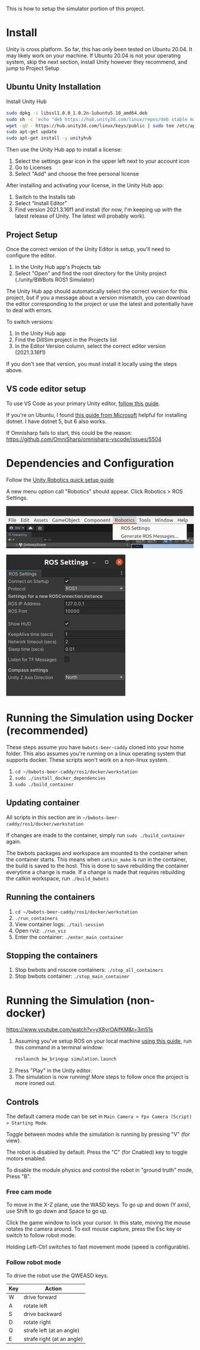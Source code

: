 This is how to setup the simulator portion of this project.

# Install

Unity is cross platform. So far, this has only been tested on Ubuntu 20.04.
It may likely work on your machine. If Ubuntu 20.04 is not your operating system,
skip the next section, install Unity however they recommend, and jump to Project Setup

## Ubuntu Unity Installation

Install Unity Hub

```bash
sudo dpkg -i libssl1.0.0_1.0.2n-1ubuntu5.10_amd64.deb
sudo sh -c 'echo "deb https://hub.unity3d.com/linux/repos/deb stable main" > /etc/apt/sources.list.d/unityhub.list'
wget -qO - https://hub.unity3d.com/linux/keys/public | sudo tee /etc/apt/trusted.gpg.d/unityhub.asc
sudo apt-get update
sudo apt-get install -y unityhub
```

Then use the Unity Hub app to install a license:

1. Select the settings gear icon in the upper left next to your account icon
1. Go to Licenses
1. Select "Add" and choose the free personal license

After installing and activating your license, in the Unity Hub app:

1. Switch to the Installs tab
1. Select "Install Editor"
1. Find version 2021.3.16f1 and install (for now, I'm keeping up with the latest release of Unity. 
    The latest will probably work).


## Project Setup

Once the correct version of the Unity Editor is setup, you'll need to configure the editor.

1. In the Unity Hub app's Projects tab
1. Select "Open" and find the root directory for the Unity project (./unity/BWBots ROS1 Simulator)

The Unity Hub app should automatically select the correct version for this project, 
but if you a message about a version mismatch, 
you can download the editor corresponding to the project
or use the latest and potentially have to deal with errors.

To switch versions:
1. In the Unity Hub app
1. Find the DillSim project in the Projects list
1. In the Editor Version column, select the correct editor version (2021.3.16f1)

If you don't see that version, you must install it locally using the steps above.

## VS code editor setup

To use VS Code as your primary Unity editor, [follow this guide](https://code.visualstudio.com/docs/other/unity).

If you're on Ubuntu, I found [this guide from Microsoft](https://learn.microsoft.com/en-us/dotnet/core/install/linux-ubuntu#2004) helpful
for installing dotnet. I have dotnet 5, but 6 also works.

If Omnisharp fails to start, this could be the reason: https://github.com/OmniSharp/omnisharp-vscode/issues/5504

# Dependencies and Configuration


Follow the [Unity Robotics quick setup guide](https://github.com/Unity-Technologies/Unity-Robotics-Hub/blob/main/tutorials/quick_setup.md)

A new menu option call "Robotics" should appear. Click Robotics > ROS Settings.

![alt text](images/UnityShinyNewMenu.png "UnityShinyNewMenu")

![alt text](images/UnityRosSettings.png "UnityRosSettings")



# Running the Simulation using Docker (recommended)

These steps assume you have `bwbots-beer-caddy` cloned into your home folder.
This also assumes you're running on a linux operating system that supports docker.
These scripts won't work on a non-linux system.

1. `cd ~/bwbots-beer-caddy/ros1/docker/workstation`
1. `sudo ./install_docker_dependencies`
1. `sudo ./build_container`

## Updating container

All scripts in this section are in `~/bwbots-beer-caddy/ros1/docker/workstation`

If changes are made to the container, simply run `sudo ./build_container` again.

The bwbots packages and workspace are mounted to the container when the container starts.
This means when `catkin_make` is run in the container, the build is saved to the host.
This is done to save rebuilding the container everytime a change is made.
If a change is made that requires rebuilding the catkin workspace, run `./build_bwbots`

## Running the containers

1. `cd ~/bwbots-beer-caddy/ros1/docker/workstation`
1. `./run_containers`
1. View container logs: `./tail-session`
1. Open rviz: `./run_viz`
1. Enter the container: `./enter_main_container`

## Stopping the containers

1. Stop bwbots and roscore containers: `./stop_all_containers`
1. Stop bwbots container: `./stop_main_container`

# Running the Simulation (non-docker)

https://www.youtube.com/watch?v=yX8yrOAjfKM&t=3m51s

1. Assuming you've setup ROS on your local machine [using this guide](local_setup.md),
run this command in a terminal window: 
    ```bash
    roslaunch bw_bringup simulation.launch
    ```
1. Press "Play" in the Unity editor.
1. The simulation is now running! More steps to follow once the project is more ironed out.

## Controls

The default camera mode can be set in `Main Camera > Fpv Camera (Script) > Starting Mode`.

Toggle between modes while the simulation is running by pressing "V" (for view).

The robot is disabled by default. Press the "C" (for Cnabled) key to toggle motors enabled.

To disable the module physics and control the robot in "ground truth" mode, Press "B".

### Free cam mode

To move in the X-Z plane, use the WASD keys.
To go up and down (Y axis), use Shift to go down and Space to go up.

Click the game window to lock your cursor. In this state, moving the mouse rotates the camera around.
To exit mouse capture, press the Esc key
or switch to follow robot mode.

Holding Left-Ctrl switches to fast movement mode (speed is configurable).

### Follow robot mode

To drive the robot use the QWEASD keys.

|Key|Action|
|---|---|
| W | drive forward |
| A | rotate left |
| S | drive backward |
| D | rotate right |
| Q | strafe left (at an angle) |
| E | strafe right (at an angle) |
